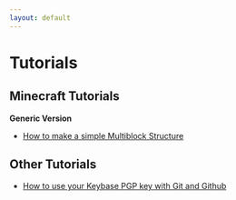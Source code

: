 ```yaml
---
layout: default
---
```


# Tutorials

## Minecraft Tutorials

**Generic Version**
<ul>
    <li><a href="/tutorials/tutorial-how-to-make-a-simple-multiblock-structure">How to make a simple Multiblock Structure</a></li>
</ul>

## Other Tutorials

<ul>
    <li><a href="/tutorials/keybase-git-pgp-keys">How to use your Keybase PGP key with Git and Github</a></li>
</ul>
